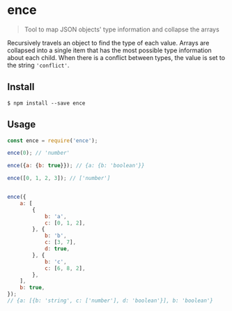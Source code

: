 # ence

> Tool to map JSON objects' type information and collapse the arrays

Recursively travels an object to find the type of each value. Arrays are collapsed into a single item that has the most possible type information about each child. When there is a conflict between types, the value is set to the string `'conflict'`.

## Install

````
$ npm install --save ence
````

## Usage

````javascript
const ence = require('ence');

ence(0); // 'number'

ence({a: {b: true}}); // {a: {b: 'boolean'}}

ence([0, 1, 2, 3]); // ['number']


ence({
    a: [
        {
            b: 'a',
            c: [0, 1, 2],
        }, {
            b: 'b',
            c: [3, 7],
            d: true,
        }, {
            b: 'c',
            c: [6, 8, 2],
        },
    ],
    b: true,
});
// {a: [{b: 'string', c: ['number'], d: 'boolean'}], b: 'boolean'}
````